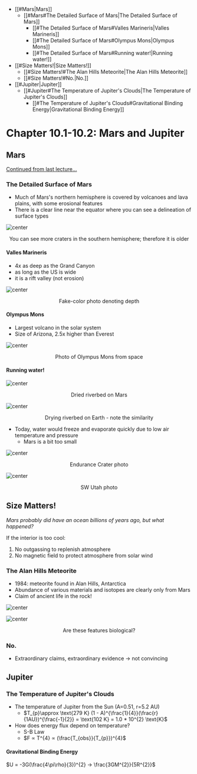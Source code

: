 - [[#Mars|Mars]]
	- [[#Mars#The Detailed Surface of Mars|The Detailed Surface of Mars]]
		- [[#The Detailed Surface of Mars#Valles Marineris|Valles Marineris]]
		- [[#The Detailed Surface of Mars#Olympus Mons|Olympus Mons]]
		- [[#The Detailed Surface of Mars#Running water!|Running water!]]
- [[#Size Matters!|Size Matters!]]
	- [[#Size Matters!#The Alan Hills Meteorite|The Alan Hills Meteorite]]
	- [[#Size Matters!#No.|No.]]
- [[#Jupiter|Jupiter]]
	- [[#Jupiter#The Temperature of Jupiter's Clouds|The Temperature of Jupiter's Clouds]]
		- [[#The Temperature of Jupiter's Clouds#Gravitational Binding Energy|Gravitational Binding Energy]]

# Chapter 10.1-10.2: Mars and Jupiter

## Mars
[Continued from last lecture...](ASTRO2%2009-20-23%20Lecture%2011.md)

### The Detailed Surface of Mars
- Much of Mars's northern hemisphere is covered by volcanoes and lava plains, with some erosional features
- There is a clear line near the equator where you can see a delineation of surface types

![center](../zassets/Pasted%20image%2020230922115019.png)

<div style="text-align: center; width: 100%;">You can see more craters in the southern hemisphere; therefore it is older</div>

#### Valles Marineris
- 4x as deep as the Grand Canyon
- as long as the US is wide
- it is a rift valley (not erosion)

![center](../zassets/Pasted%20image%2020230922115139.png)

<div style="text-align: center; width: 100%;">Fake-color photo denoting depth</div>

#### Olympus Mons
- Largest volcano in the solar system
- Size of Arizona, 2.5x higher than Everest

![center](../zassets/Pasted%20image%2020230922115231.png)

<div style="text-align: center; width: 100%;">Photo of Olympus Mons from space</div>


#### Running water!

![center](../zassets/Pasted%20image%2020230922115321.png)

<div style="text-align: center; width: 100%;">Dried riverbed on Mars</div>


![center](../zassets/Pasted%20image%2020230922115403.png)

<div style="text-align: center; width: 100%;">Drying riverbed on Earth - note the similarity</div>


- Today, water would freeze and evaporate quickly due to low air temperature and pressure
	- Mars is a bit too small

![center](../zassets/Pasted%20image%2020230922115515.png)

<div style="text-align: center; width: 100%;">Endurance Crater photo</div>



![center](../zassets/Pasted%20image%2020230922115606.png)

<div style="text-align: center; width: 100%;">SW Utah photo</div>


## Size Matters!

*Mars probably did have an ocean billions of years ago, but what happened?*

If the interior is too cool:
1. No outgassing to replenish atmosphere
2. No magnetic field to protect atmosphere from solar wind

### The Alan Hills Meteorite
- 1984: meteorite found in Alan Hills, Antarctica
- Abundance of various materials and isotopes are clearly only from Mars
- Claim of ancient life in the rock!

![center](../zassets/Pasted%20image%2020230922120602.png)

![center](../zassets/Pasted%20image%2020230922120618.png)

<div style="text-align: center; width: 100%;">Are these features biological?</div>


### No.
- Extraordinary claims, extraordinary evidence → not convincing


## Jupiter

### The Temperature of Jupiter's Clouds
- The temperature of Jupiter from the Sun (A=0.51, r=5.2 AU)
	- $T_{p}\approx \text{279 K} (1 - A)^{\frac{1}{4}}(\frac{r}{1AU})^{\frac{-1}{2}} = \text{102 K} = 1.0 * 10^{2} \text{K}$ 
- How does energy flux depend on temperature?
	- S-B Law
	- $F ∝ T^{4} ∝ (\frac{T_{obs}}{T_{p}})^{4}$ 

#### Gravitational Binding Energy
$U = -3G(\frac{4\pi\rho}{3})^{2} → \frac{3GM^{2}}{5R^{2}}$ 


